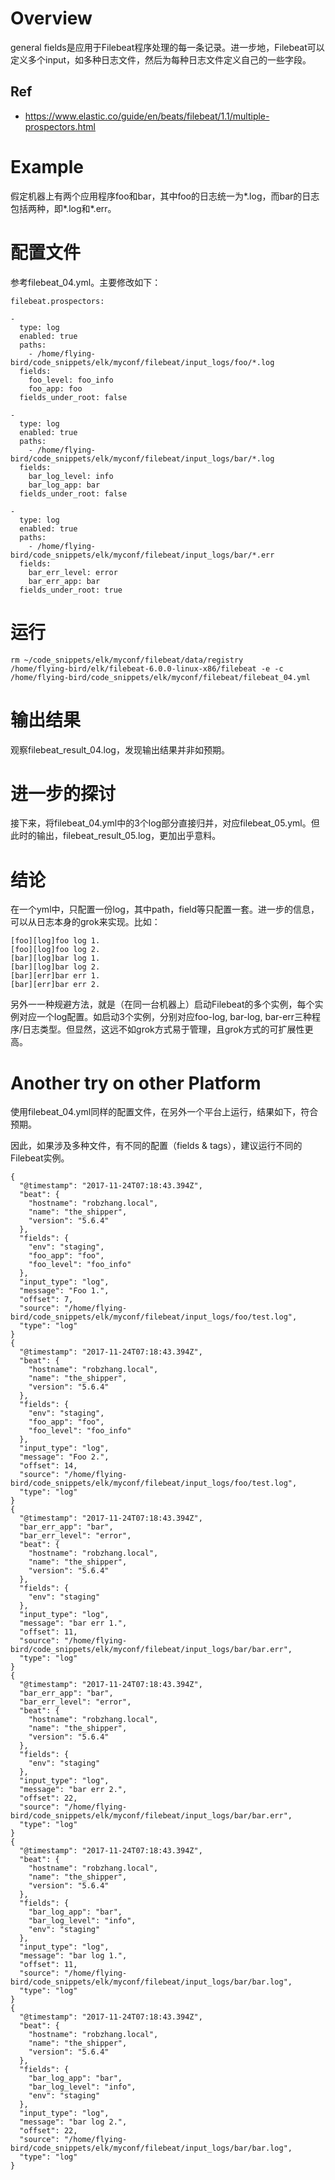# Overview

general fields是应用于Filebeat程序处理的每一条记录。进一步地，Filebeat可以定义多个input，如多种日志文件，然后为每种日志文件定义自己的一些字段。

## Ref

- https://www.elastic.co/guide/en/beats/filebeat/1.1/multiple-prospectors.html

# Example

假定机器上有两个应用程序foo和bar，其中foo的日志统一为\*.log，而bar的日志包括两种，即\*.log和\*.err。

# 配置文件

参考filebeat_04.yml。主要修改如下：

    filebeat.prospectors:

    - 
      type: log
      enabled: true
      paths:
        - /home/flying-bird/code_snippets/elk/myconf/filebeat/input_logs/foo/*.log
      fields:
        foo_level: foo_info
        foo_app: foo
      fields_under_root: false

    - 
      type: log
      enabled: true
      paths:
        - /home/flying-bird/code_snippets/elk/myconf/filebeat/input_logs/bar/*.log
      fields:
        bar_log_level: info
        bar_log_app: bar
      fields_under_root: false

    - 
      type: log
      enabled: true
      paths:
        - /home/flying-bird/code_snippets/elk/myconf/filebeat/input_logs/bar/*.err
      fields:
        bar_err_level: error
        bar_err_app: bar
      fields_under_root: true

# 运行

    rm ~/code_snippets/elk/myconf/filebeat/data/registry
    /home/flying-bird/elk/filebeat-6.0.0-linux-x86/filebeat -e -c /home/flying-bird/code_snippets/elk/myconf/filebeat/filebeat_04.yml

# 输出结果

观察filebeat\_result\_04.log，发现输出结果并非如预期。

# 进一步的探讨

接下来，将filebeat\_04.yml中的3个log部分直接归并，对应filebeat\_05.yml。但此时的输出，filebeat\_result\_05.log，更加出乎意料。

# 结论

在一个yml中，只配置一份log，其中path，field等只配置一套。进一步的信息，可以从日志本身的grok来实现。比如：

    [foo][log]foo log 1.
    [foo][log]foo log 2.
    [bar][log]bar log 1.
    [bar][log]bar log 2.
    [bar][err]bar err 1.
    [bar][err]bar err 2.

另外一一种规避方法，就是（在同一台机器上）启动Filebeat的多个实例，每个实例对应一个log配置。如启动3个实例，分别对应foo-log, bar-log, bar-err三种程序/日志类型。但显然，这远不如grok方式易于管理，且grok方式的可扩展性更高。

# Another try on other Platform

使用filebeat_04.yml同样的配置文件，在另外一个平台上运行，结果如下，符合预期。

因此，如果涉及多种文件，有不同的配置（fields & tags），建议运行不同的Filebeat实例。

    {
      "@timestamp": "2017-11-24T07:18:43.394Z",
      "beat": {
        "hostname": "robzhang.local",
        "name": "the_shipper",
        "version": "5.6.4"
      },
      "fields": {
        "env": "staging",
        "foo_app": "foo",
        "foo_level": "foo_info"
      },
      "input_type": "log",
      "message": "Foo 1.",
      "offset": 7,
      "source": "/home/flying-bird/code_snippets/elk/myconf/filebeat/input_logs/foo/test.log",
      "type": "log"
    }
    {
      "@timestamp": "2017-11-24T07:18:43.394Z",
      "beat": {
        "hostname": "robzhang.local",
        "name": "the_shipper",
        "version": "5.6.4"
      },
      "fields": {
        "env": "staging",
        "foo_app": "foo",
        "foo_level": "foo_info"
      },
      "input_type": "log",
      "message": "Foo 2.",
      "offset": 14,
      "source": "/home/flying-bird/code_snippets/elk/myconf/filebeat/input_logs/foo/test.log",
      "type": "log"
    }
    {
      "@timestamp": "2017-11-24T07:18:43.394Z",
      "bar_err_app": "bar",
      "bar_err_level": "error",
      "beat": {
        "hostname": "robzhang.local",
        "name": "the_shipper",
        "version": "5.6.4"
      },
      "fields": {
        "env": "staging"
      },
      "input_type": "log",
      "message": "bar err 1.",
      "offset": 11,
      "source": "/home/flying-bird/code_snippets/elk/myconf/filebeat/input_logs/bar/bar.err",
      "type": "log"
    }
    {
      "@timestamp": "2017-11-24T07:18:43.394Z",
      "bar_err_app": "bar",
      "bar_err_level": "error",
      "beat": {
        "hostname": "robzhang.local",
        "name": "the_shipper",
        "version": "5.6.4"
      },
      "fields": {
        "env": "staging"
      },
      "input_type": "log",
      "message": "bar err 2.",
      "offset": 22,
      "source": "/home/flying-bird/code_snippets/elk/myconf/filebeat/input_logs/bar/bar.err",
      "type": "log"
    }
    {
      "@timestamp": "2017-11-24T07:18:43.394Z",
      "beat": {
        "hostname": "robzhang.local",
        "name": "the_shipper",
        "version": "5.6.4"
      },
      "fields": {
        "bar_log_app": "bar",
        "bar_log_level": "info",
        "env": "staging"
      },
      "input_type": "log",
      "message": "bar log 1.",
      "offset": 11,
      "source": "/home/flying-bird/code_snippets/elk/myconf/filebeat/input_logs/bar/bar.log",
      "type": "log"
    }
    {
      "@timestamp": "2017-11-24T07:18:43.394Z",
      "beat": {
        "hostname": "robzhang.local",
        "name": "the_shipper",
        "version": "5.6.4"
      },
      "fields": {
        "bar_log_app": "bar",
        "bar_log_level": "info",
        "env": "staging"
      },
      "input_type": "log",
      "message": "bar log 2.",
      "offset": 22,
      "source": "/home/flying-bird/code_snippets/elk/myconf/filebeat/input_logs/bar/bar.log",
      "type": "log"
    }
